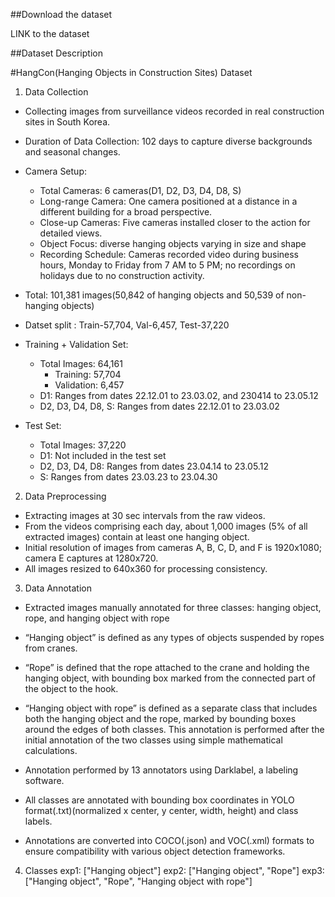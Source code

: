 ##Download the dataset

LINK to the dataset

##Dataset Description

#HangCon(Hanging Objects in Construction Sites) Dataset

1. Data Collection
- Collecting images from surveillance videos recorded in real construction sites in South Korea.
- Duration of Data Collection: 102 days to capture diverse backgrounds and seasonal changes.
- Camera Setup:
  * Total Cameras: 6 cameras(D1, D2, D3, D4, D8, S)
  * Long-range Camera: One camera positioned at a distance in a different building for a broad perspective.
  * Close-up Cameras: Five cameras installed closer to the action for detailed views.
  * Object Focus: diverse hanging objects varying in size and shape
  * Recording Schedule: Cameras recorded video during business hours, Monday to Friday from 7 AM to 5 PM; no recordings on holidays due to no construction activity.

- Total: 101,381 images(50,842 of hanging objects and 50,539 of non-hanging objects) 
- Datset split : Train-57,704, Val-6,457, Test-37,220
- Training + Validation Set: 
  - Total Images: 64,161 
    - Training: 57,704 
    - Validation: 6,457 
  - D1: Ranges from dates 22.12.01 to 23.03.02, and 230414 to 23.05.12
  - D2, D3, D4, D8, S: Ranges from dates 22.12.01 to 23.03.02
- Test Set:
  - Total Images: 37,220
  - D1: Not included in the test set
  - D2, D3, D4, D8: Ranges from dates 23.04.14 to 23.05.12
  - S: Ranges from dates 23.03.23 to 23.04.30

2. Data Preprocessing
- Extracting images at 30 sec intervals from the raw videos.
- From the videos comprising each day, about 1,000 images (5% of all extracted images) contain at least one hanging object.
- Initial resolution of images from cameras A, B, C, D, and F is 1920x1080; camera E captures at 1280x720.
- All images resized to 640x360 for processing consistency.

3. Data Annotation
- Extracted images manually annotated for three classes: hanging object, rope, and hanging object with rope
- “Hanging object” is defined as any types of objects suspended by ropes from cranes.
- “Rope” is defined that the rope attached to the crane and holding the hanging object, with bounding box marked from the connected part of the object to the hook.
- “Hanging object with rope” is defined as a separate class that includes both the hanging object and the rope, marked by bounding boxes around the edges of both classes. This annotation is performed after the initial annotation of the two classes using simple mathematical calculations.

- Annotation performed by 13 annotators using Darklabel, a labeling software.
- All classes are annotated with bounding box coordinates in YOLO format(.txt)(normalized x center, y center, width, height) and class labels.
- Annotations are converted into COCO(.json) and VOC(.xml) formats to ensure compatibility with various object detection frameworks.

4. Classes
  exp1: ["Hanging object"]
  exp2: ["Hanging object", "Rope"]
  exp3: ["Hanging object", "Rope", "Hanging object with rope"]       
